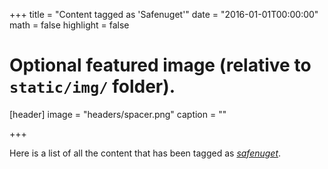 +++
title = "Content tagged as 'Safenuget'"
date = "2016-01-01T00:00:00"
math = false
highlight = false

# Optional featured image (relative to `static/img/` folder).
[header]
image = "headers/spacer.png"
caption = ""

+++

Here is a list of all the content that has been tagged as *[safenuget](https://www.owasp.org/index.php/OWASP_SafeNuGet)*.
